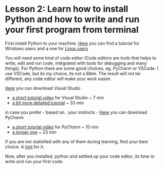 # Lesson 2: Learn how to install Python and how to write and run your first program from terminal

First install Python to your machine. [Here](https://www.theserverside.com/video/How-to-install-Python-on-Windows) you can find a tutorial for Windows users and a one for [Linux users](https://youtu.be/IAco2SSuGms?si=PxnDNoPE0rE6pSG)

You will need some kind of code editor (Code editors are tools that helps to write, edit and run code, integrated with tools for debugging and many things). For Python there are some good choices, eg. PyCharm or VSCode. I use VSCode, but its my choice, its not a Bible. The result will not be different, any code editor will make your work easier. 

[Here](https://code.visualstudio.com/download) you can download <em>Visual Studio</em>
 - [a short tutorial video](https://youtu.be/B-s71n0dHUk?si=dfa89hCa5FHCv3a4) for Visual Studio  ~ 7 min
 - [a bit more detailed tutorial](https://youtu.be/VqCgcpAypFQ?si=BshijcB3s9lBJvcD) ~ 33 min

 in case you prefer - based on.. your instincts - 
 [Here](https://www.jetbrains.com/pycharm/download/?section=windows) you can download PyCharm
 - [a short tutorial video](https://youtu.be/HHcZbXsZtm0?si=6NWsdN93bpCMKvi0) for <em>PyCharm</em> ~ 10 min
 - [a longer one](https://youtu.be/FOMCutgRUtY?si=SMBTlYZLXpubAOKM) ~ 23 min

 If you are not statisfied with any of them during learning, find <em>your</em> best choice. A [hint](https://www.simplilearn.com/tutorials/python-tutorial/python-ide) for it.

 Now, after you installed, python and settled up your code editor, its time to write and run your first code.

 
